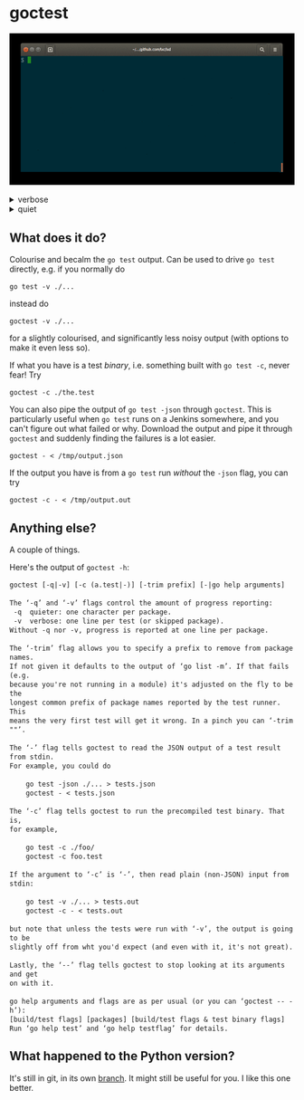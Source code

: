 # goctest

![a screencast of goctest 0.2.1 running a test suite, in default mode](img/default.gif)

<details><summary>verbose</summary>
<p>

![a screencast of goctest 0.2.1 running a test suite, in verbose mode](img/verbose.gif)

</p>
</details>

<details><summary>quiet</summary>
<p>

![a screencast of goctest 0.2.1 running a test suite, in quiet mode](img/quiet.gif)

</p>
</details>


## What does it do?

Colourise and becalm the `go test` output. Can be used to drive `go test`
directly, e.g.  if you normally do

    go test -v ./...

instead do

    goctest -v ./...

for a slightly colourised, and significantly less noisy output (with options
to make it even less so).

If what you have is a test *binary*, i.e. something built with `go test -c`,
never fear! Try

    goctest -c ./the.test

You can also pipe the output of `go test -json` through `goctest`. This is
particularly useful when `go test` runs on a Jenkins somewhere, and you can't
figure out what failed or why. Download the output and pipe it through
`goctest` and suddenly finding the failures is a lot easier.

    goctest - < /tmp/output.json

If the output you have is from a `go test` run *without* the `-json` flag, you
can try

    goctest -c - < /tmp/output.out

## Anything else?

A couple of things.

Here's the output of `goctest -h`:

    goctest [-q|-v] [-c (a.test|-)] [-trim prefix] [-|go help arguments]

    The ‘-q’ and ‘-v’ flags control the amount of progress reporting:
     -q  quieter: one character per package.
     -v  verbose: one line per test (or skipped package).
    Without -q nor -v, progress is reported at one line per package.

    The ‘-trim’ flag allows you to specify a prefix to remove from package names.
    If not given it defaults to the output of ‘go list -m’. If that fails (e.g.
    because you're not running in a module) it's adjusted on the fly to be the
    longest common prefix of package names reported by the test runner. This
    means the very first test will get it wrong. In a pinch you can ‘-trim ""’.

    The ‘-’ flag tells goctest to read the JSON output of a test result from stdin.
    For example, you could do

        go test -json ./... > tests.json
        goctest - < tests.json

    The ‘-c’ flag tells goctest to run the precompiled test binary. That is,
    for example,

        go test -c ./foo/
        goctest -c foo.test

    If the argument to ‘-c’ is ‘-’, then read plain (non-JSON) input from stdin:

        go test -v ./... > tests.out
        goctest -c - < tests.out

    but note that unless the tests were run with ‘-v’, the output is going to be
    slightly off from wht you'd expect (and even with it, it's not great).

    Lastly, the ‘--’ flag tells goctest to stop looking at its arguments and get
    on with it.

    go help arguments and flags are as per usual (or you can ‘goctest -- -h’):
    [build/test flags] [packages] [build/test flags & test binary flags]
    Run ‘go help test’ and ‘go help testflag’ for details.


## What happened to the Python version?

It's still in git, in its own [branch]. It might still be useful for you.
I like this one better.

[branch]: https://github.com/chipaca/goctest/tree/python
